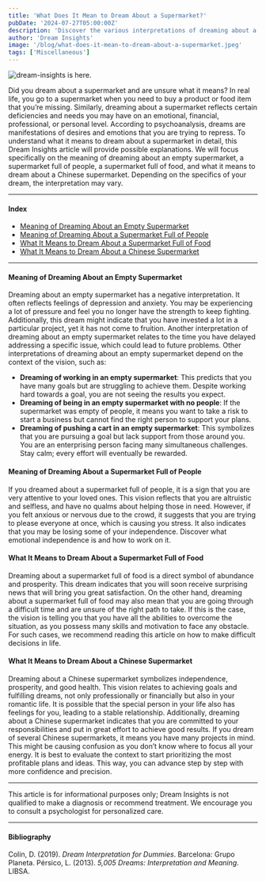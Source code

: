 ```yaml
---
title: 'What Does It Mean to Dream About a Supermarket?'
pubDate: '2024-07-27T05:00:00Z'
description: 'Discover the various interpretations of dreaming about a supermarket, from emotional deficiencies to the search for independence.'
author: 'Dream Insights'
image: '/blog/what-does-it-mean-to-dream-about-a-supermarket.jpeg'
tags: ['Miscellaneous']
---
```


![dream-insights is here.](/blog/what-does-it-mean-to-dream-about-a-supermarket.jpeg)

Did you dream about a supermarket and are unsure what it means? In real life, you go to a supermarket when you need to buy a product or food item that you’re missing. Similarly, dreaming about a supermarket reflects certain deficiencies and needs you may have on an emotional, financial, professional, or personal level. According to psychoanalysis, dreams are manifestations of desires and emotions that you are trying to repress. To understand what it means to dream about a supermarket in detail, this Dream Insights article will provide possible explanations. We will focus specifically on the meaning of dreaming about an empty supermarket, a supermarket full of people, a supermarket full of food, and what it means to dream about a Chinese supermarket. Depending on the specifics of your dream, the interpretation may vary.

---

#### Index

- [Meaning of Dreaming About an Empty Supermarket](#meaning-of-dreaming-about-an-empty-supermarket)
- [Meaning of Dreaming About a Supermarket Full of People](#meaning-of-dreaming-about-a-supermarket-full-of-people)
- [What It Means to Dream About a Supermarket Full of Food](#what-it-means-to-dream-about-a-supermarket-full-of-food)
- [What It Means to Dream About a Chinese Supermarket](#what-it-means-to-dream-about-a-chinese-supermarket)

---

#### Meaning of Dreaming About an Empty Supermarket

Dreaming about an empty supermarket has a negative interpretation. It often reflects feelings of depression and anxiety. You may be experiencing a lot of pressure and feel you no longer have the strength to keep fighting. Additionally, this dream might indicate that you have invested a lot in a particular project, yet it has not come to fruition. Another interpretation of dreaming about an empty supermarket relates to the time you have delayed addressing a specific issue, which could lead to future problems. Other interpretations of dreaming about an empty supermarket depend on the context of the vision, such as:

- **Dreaming of working in an empty supermarket**: This predicts that you have many goals but are struggling to achieve them. Despite working hard towards a goal, you are not seeing the results you expect.
- **Dreaming of being in an empty supermarket with no people**: If the supermarket was empty of people, it means you want to take a risk to start a business but cannot find the right person to support your plans.
- **Dreaming of pushing a cart in an empty supermarket**: This symbolizes that you are pursuing a goal but lack support from those around you. You are an enterprising person facing many simultaneous challenges. Stay calm; every effort will eventually be rewarded.

#### Meaning of Dreaming About a Supermarket Full of People

If you dreamed about a supermarket full of people, it is a sign that you are very attentive to your loved ones. This vision reflects that you are altruistic and selfless, and have no qualms about helping those in need. However, if you felt anxious or nervous due to the crowd, it suggests that you are trying to please everyone at once, which is causing you stress. It also indicates that you may be losing some of your independence. Discover what emotional independence is and how to work on it.

#### What It Means to Dream About a Supermarket Full of Food

Dreaming about a supermarket full of food is a direct symbol of abundance and prosperity. This dream indicates that you will soon receive surprising news that will bring you great satisfaction. On the other hand, dreaming about a supermarket full of food may also mean that you are going through a difficult time and are unsure of the right path to take. If this is the case, the vision is telling you that you have all the abilities to overcome the situation, as you possess many skills and motivation to face any obstacle. For such cases, we recommend reading this article on how to make difficult decisions in life.

#### What It Means to Dream About a Chinese Supermarket

Dreaming about a Chinese supermarket symbolizes independence, prosperity, and good health. This vision relates to achieving goals and fulfilling dreams, not only professionally or financially but also in your romantic life. It is possible that the special person in your life also has feelings for you, leading to a stable relationship. Additionally, dreaming about a Chinese supermarket indicates that you are committed to your responsibilities and put in great effort to achieve good results. If you dream of several Chinese supermarkets, it means you have many projects in mind. This might be causing confusion as you don’t know where to focus all your energy. It is best to evaluate the context to start prioritizing the most profitable plans and ideas. This way, you can advance step by step with more confidence and precision.

---

This article is for informational purposes only; Dream Insights is not qualified to make a diagnosis or recommend treatment. We encourage you to consult a psychologist for personalized care.

---

#### Bibliography

Colin, D. (2019). *Dream Interpretation for Dummies*. Barcelona: Grupo Planeta.
Pérsico, L. (2013). *5,005 Dreams: Interpretation and Meaning*. LIBSA.
